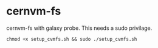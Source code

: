 # cernvm-fs
cernvm-fs with galaxy probe. This needs a sudo privilage. 

`chmod +x setup_cvmfs.sh && sudo ./setup_cvmfs.sh`

